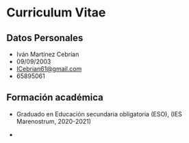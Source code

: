 # Curriculum Vitae

## Datos Personales

* Iván Martínez Cebrían
* 09/09/2003
* ICebrian61@gmail.com
* 65895061

## Formación académica

* Graduado en Educación secundaria obligatoria (ESO), (IES Marenostrum, 2020-2021)

* 

